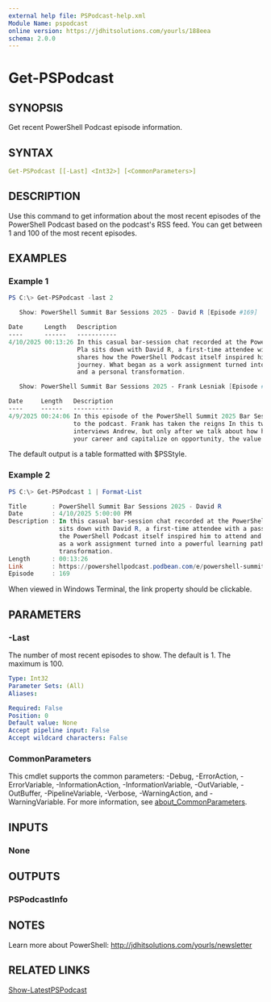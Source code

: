 ```yaml
---
external help file: PSPodcast-help.xml
Module Name: pspodcast
online version: https://jdhitsolutions.com/yourls/188eea
schema: 2.0.0
---
```


# Get-PSPodcast

## SYNOPSIS

Get recent PowerShell Podcast episode information.

## SYNTAX

```yaml
Get-PSPodcast [[-Last] <Int32>] [<CommonParameters>]
```

## DESCRIPTION

Use this command to get information about the most recent episodes of the PowerShell Podcast based on the podcast's RSS feed. You can get between 1 and 100 of the most recent episodes.

## EXAMPLES

### Example 1

```powershell
PS C:\> Get-PSPodcast -last 2

   Show: PowerShell Summit Bar Sessions 2025 - David R [Episode #169]

Date      Length   Description
----      ------   -----------
4/10/2025 00:13:26 In this casual bar-session chat recorded at the PowerShell + DevOps Global Summit 2025, host Andrew
                   Pla sits down with David R, a first-time attendee with a passion for learning PowerShell. David
                   shares how the PowerShell Podcast itself inspired him to attend and helped shape his scripting
                   journey. What began as a work assignment turned into a powerful learning path, community connection,
                   and a personal transformation.

   Show: PowerShell Summit Bar Sessions 2025 - Frank Lesniak [Episode #168]

Date     Length   Description
----     ------   -----------
4/9/2025 00:24:06 In this episode of the PowerShell Summit 2025 Bar Sessions, Frank Lesniak makes a triumphant return
                  to the podcast. Frank has taken the reigns In this two-sided interview, Frank flips the script and
                  interviews Andrew, but only after we talk about how his week is going, fine dining, how to grow in
                  your career and capitalize on opportunity, the value of empowering others, and more!
```

The default output is a table formatted with $PSStyle.

### Example 2

```powershell
PS C:\> Get-PSPodcast 1 | Format-List

Title       : PowerShell Summit Bar Sessions 2025 - David R
Date        : 4/10/2025 5:00:00 PM
Description : In this casual bar-session chat recorded at the PowerShell + DevOps Global Summit 2025, host Andrew Pla
              sits down with David R, a first-time attendee with a passion for learning PowerShell. David shares how
              the PowerShell Podcast itself inspired him to attend and helped shape his scripting journey. What began
              as a work assignment turned into a powerful learning path, community connection, and a personal
              transformation.
Length      : 00:13:26
Link        : https://powershellpodcast.podbean.com/e/powershell-summit-bar-sessions-2025-david-r/
Episode     : 169
```

When viewed in Windows Terminal, the link property should be clickable.

## PARAMETERS

### -Last

The number of most recent episodes to show.
The default is 1.
The maximum is 100.

```yaml
Type: Int32
Parameter Sets: (All)
Aliases:

Required: False
Position: 0
Default value: None
Accept pipeline input: False
Accept wildcard characters: False
```

### CommonParameters

This cmdlet supports the common parameters: -Debug, -ErrorAction, -ErrorVariable, -InformationAction, -InformationVariable, -OutVariable, -OutBuffer, -PipelineVariable, -Verbose, -WarningAction, and -WarningVariable. For more information, see [about_CommonParameters](http://go.microsoft.com/fwlink/?LinkID=113216).

## INPUTS

### None

## OUTPUTS

### PSPodcastInfo

## NOTES

Learn more about PowerShell: http://jdhitsolutions.com/yourls/newsletter

## RELATED LINKS

[Show-LatestPSPodcast](Show-LatestPSPodcast.md)
